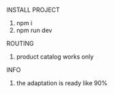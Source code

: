 INSTALL PROJECT
1. npm i
2. npm run dev
   
ROUTING
1. product catalog works only
   
INFO
1. the adaptation is ready like 90%
